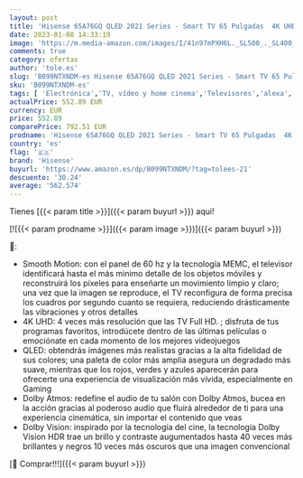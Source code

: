 ```yaml
---
layout: post
title: 'Hisense 65A76GQ QLED 2021 Series - Smart TV 65 Pulgadas  4K UHD  Dolby Vision HDR  Freeview Play  Alexa Built-in  HDMI 2.1  Bluetooth  certificación TÜV'
date: 2023-01-08 14:33:19
image: 'https://m.media-amazon.com/images/I/41n97mPXH6L._SL500_._SL400_.jpg'
comments: true
category: ofertas
author: 'tole.es'
slug: 'B099NTXNDM-es Hisense 65A76GQ QLED 2021 Series - Smart TV 65 Pulgadas 4K...'
sku: 'B099NTXNDM-es'
tags: [ 'Electrónica','TV, vídeo y home cinema','Televisores','alexa','hisense','🇪🇸', ]
actualPrice: 552.89 EUR
currency: EUR
price: 552.89
comparePrice: 792.51 EUR
prodname: 'Hisense 65A76GQ QLED 2021 Series - Smart TV 65 Pulgadas  4K UHD  Dolby Vision HDR  Freeview Play  Alexa Built-in  HDMI 2.1  Bluetooth  certificación TÜV'
country: 'es'
flag: '🇪🇸'
brand: 'Hisense'
buyurl: 'https://www.amazon.es/dp/B099NTXNDM/?tag=tolees-21'
descuento: '30.24'
average: '562.574'
---
```


Tienes [{{< param title >}}]({{< param buyurl >}}) aqui!

[![{{< param prodname >}}]({{< param image >}})]({{< param buyurl >}})

🔎:

- Smooth Motion: con el panel de 60 hz y la tecnología MEMC, el televisor identificará hasta el más minimo detalle de los objetos móviles y reconstruirá los píxeles para enseñarte un movimiento limpio y claro; una vez que la imagen se reproduce, el TV reconfigura de forma precisa los cuadros por segundo cuanto se requiera, reduciendo drásticamente las vibraciones y otros detalles
- 4K UHD: 4 veces más resolución que las TV Full HD. ; disfruta de tus programas favoritos, introdúcete dentro de las últimas películas o emociónate en cada momento de los mejores videojuegos
- QLED: obtendrás imágenes más realistas gracias a la alta fidelidad de sus colores; una paleta de color más amplia asegura un degradado más suave, mientras que los rojos, verdes y azules aparecerán para ofrecerte una experiencia de visualización más vívida, especialmente en Gaming
- Dolby Atmos: redefine el audio de tu salón con Dolby Atmos, bucea en la acción gracias al poderoso audio que fluirá alrededor de ti para una experiencia cinemática, sin importar el contenido que veas
- Dolby Vision: inspirado por la tecnología del cine, la tecnología Dolby Vision HDR trae un brillo y contraste augumentados hasta 40 veces más brillantes y negros 10 veces más oscuros que una imagen convencional

[🛒 Comprar!!!]({{< param buyurl >}})
